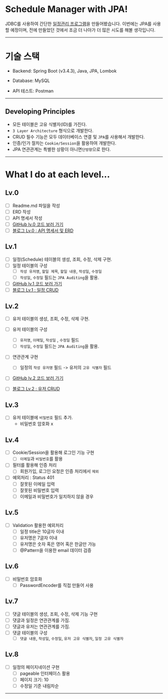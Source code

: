 # Schedule Manager with JPA!
JDBC를 사용하여 간단한 [일정관리 프로그램](https://velog.io/@yong-lee/Spring-%EC%9D%BC%EC%A0%95-%EA%B4%80%EB%A6%AC-API-%EB%A7%8C%EB%93%A4%EA%B8%B0)을 만들어봤습니다.
이번에는 JPA를 사용할 예정이며, 전에 만들었던 것에서 조금 더 나아가 더 많은 시도를 해볼 생각입니다.

***
# 기술 스택
- Backend: Spring Boot (v3.4.3), Java, JPA, Lombok

- Database: MySQL

- API 테스트: Postman

***
## Developing Principles
- 모든 테이블은 고유 식별자(ID)를 가진다.
- `3 Layer Architecture` 형식으로 개발한다.
- CRUD 필수 기능은 모두 데이터베이스 연결 및 `JPA`를 사용해서 개발한다.
- 인증/인가 절차는 `Cookie/Session`을 활용하여 개발한다.
- JPA 연관관계는 특별한 상황이 아니면`단방향`으로 한다.

***
# What I do at each level...
## Lv.0
- [ ]  Readme.md 파일을 작성
- [ ]  ERD 작성
- [ ]  API 명세서 작성
- [ ]  [GitHub lv.0 코드 보러 가기](https://github.com/YongLeeCode/ScheduleManagerWithJpa/tree/lv.0)
- [ ]  [블로그 Lv.0 : API 명세서 및 ERD](https://velog.io/@yong-lee/JPA-%EC%9D%BC%EC%A0%95-%EA%B4%80%EB%A6%AC-API-%EB%A7%8C%EB%93%A4%EA%B8%B0-Lv-0)

## Lv.1
- [ ]  일정(Schedule) 테이블의 생성, 조회, 수정, 삭제 구현.
- [ ]  일정 테이블의 구성
    - [ ]  `작성 유저명`, `할일 제목`, `할일 내용`, `작성일`, `수정일`
    - [ ]  `작성일`, `수정일` 필드는 `JPA Auditing`을 활용.
- [ ]  [GitHub lv.1 코드 보러 가기](https://github.com/YongLeeCode/ScheduleManagerWithJpa/tree/lv.1)
- [ ]  [블로그 Lv.1 : 일정 CRUD](https://velog.io/@yong-lee/JPA-%EC%9D%BC%EC%A0%95-%EA%B4%80%EB%A6%AC-API-%EB%A7%8C%EB%93%A4%EA%B8%B0-Lv-1)

## Lv.2
- [ ]  유저 테이블의 생성, 조회, 수정, 삭제 구현.
- [ ]  유저 테이블의 구성
    - [ ]  `유저명`, `이메일`, `작성일` , `수정일` 필드
    - [ ]  `작성일`, `수정일` 필드는 `JPA Auditing`을 활용.
- [ ]  연관관계 구현
    - [ ]  일정의 `작성 유저명` 필드 -> 유저의 `고유 식별자` 필드
- [ ]  [GitHub lv.2 코드 보러 가기](https://github.com/YongLeeCode/ScheduleManagerWithJpa/tree/lv.2)
- [ ]  [블로그 Lv.2 : 유저 CRUD](https://velog.io/@yong-lee/JPA-%EC%9D%BC%EC%A0%95-%EA%B4%80%EB%A6%AC-API-%EB%A7%8C%EB%93%A4%EA%B8%B0-Lv-2)


## Lv.3
- [ ]  유저 테이블에 `비밀번호` 필드 추가.
    - 비밀번호 암호화 x

## Lv.4
- [ ] Cookie/Session을 활용해 로그인 기능 구현
    - [ ] `이메일`과 `비밀번호`를 활용
- [ ] 필터를 활용해 인증 처리
    - [ ] 회원가입, 로그인 요청은 인증 처리에서 `제외`
- [ ] 예외처리 : Status 401
    - [ ] 잘못된 이메일 입력
    - [ ] 잘못된 비밀번호 입력
    - [ ] 이메일과 비밀번호가 일치하지 않을 경우

## Lv.5
- [ ] Validation 활용한 예외처리
    - [ ] 일정 title은 10글자 이내
    - [ ] 유저명은 7글자 이내
    - [ ] 유저명은 숫자 혹은 영어 혹은 한글만 가능
    - [ ] @Pattern을 이용한 email 데이터 검증

## Lv.6
- [ ] 비밀번호 암호화
    - [ ] PasswordEncoder를 직접 만들어 사용

## Lv.7
- [ ]  댓글 테이블의 생성, 조회, 수정, 삭제 기능 구현
- [ ]  댓글과 일정은 연관관계를 가짐.
- [ ]  댓글과 유저는 연관관계를 가짐.
- [ ]  댓글 테이블의 구성
    - [ ]  `댓글 내용`, `작성일`, `수정일`, `유저 고유 식별자`, `일정 고유 식별자`

## Lv.8
- [ ] 일정의 페이지네이션 구현
    - [ ] pageable 인터페이스 활용
    - [ ] 페이지 크기: 10
    - [ ] 수정일 기준 내림차순

***
